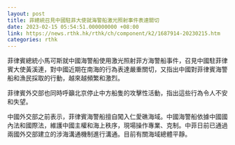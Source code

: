 ```yaml
---
layout: post
title: 菲總統召見中國駐菲大使就海警船激光照射事件表達關切
date: 2023-02-15 05:54:51.000000000 +08:00
link: https://news.rthk.hk/rthk/ch/component/k2/1687914-20230215.htm
categories: rthk
---
```


菲律賓總統小馬可斯就中國海警船使用激光照射菲方海警船事件，召見中國駐菲律賓大使黃溪連，對中國近期在南海的行為表達嚴重關切，又指出中國對菲律賓海警船和漁民採取的行動，越來越頻繁和激烈。

菲律賓外交部也同時呼籲北京停止中方船隻的攻擊性活動，指出這些行為令人不安和失望。

中國外交部之前表示，菲律賓海警船擅自闖入仁愛礁海域。中國海警船依據中國國內法和國際法，維護中國主權和海上秩序，現場操作專業、克制。中菲日前已通過兩國外交部建立的涉海溝通機制進行溝通。目前有關海域總體平靜。
